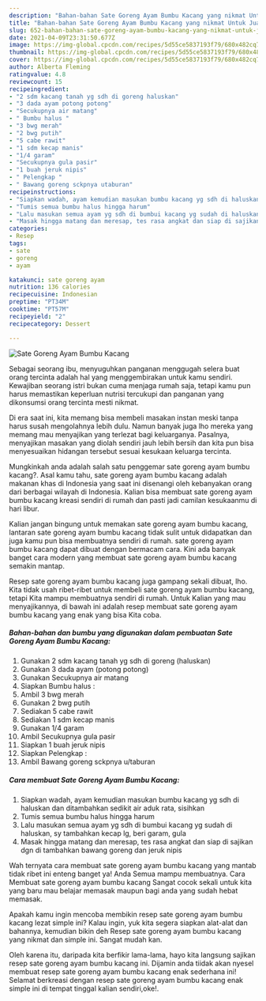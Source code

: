 ```yaml
---
description: "Bahan-bahan Sate Goreng Ayam Bumbu Kacang yang nikmat Untuk Jualan"
title: "Bahan-bahan Sate Goreng Ayam Bumbu Kacang yang nikmat Untuk Jualan"
slug: 652-bahan-bahan-sate-goreng-ayam-bumbu-kacang-yang-nikmat-untuk-jualan
date: 2021-04-09T23:31:50.677Z
image: https://img-global.cpcdn.com/recipes/5d55ce5837193f79/680x482cq70/sate-goreng-ayam-bumbu-kacang-foto-resep-utama.jpg
thumbnail: https://img-global.cpcdn.com/recipes/5d55ce5837193f79/680x482cq70/sate-goreng-ayam-bumbu-kacang-foto-resep-utama.jpg
cover: https://img-global.cpcdn.com/recipes/5d55ce5837193f79/680x482cq70/sate-goreng-ayam-bumbu-kacang-foto-resep-utama.jpg
author: Alberta Fleming
ratingvalue: 4.8
reviewcount: 15
recipeingredient:
- "2 sdm kacang tanah yg sdh di goreng haluskan"
- "3 dada ayam potong potong"
- "Secukupnya air matang"
- " Bumbu halus "
- "3 bwg merah"
- "2 bwg putih"
- "5 cabe rawit"
- "1 sdm kecap manis"
- "1/4 garam"
- "Secukupnya gula pasir"
- "1 buah jeruk nipis"
- " Pelengkap "
- " Bawang goreng sckpnya utaburan"
recipeinstructions:
- "Siapkan wadah, ayam kemudian masukan bumbu kacang yg sdh di haluskan dan ditambahkan sedikit air aduk rata, sisihkan"
- "Tumis semua bumbu halus hingga harum"
- "Lalu masukan semua ayam yg sdh di bumbui kacang yg sudah di haluskan, sy tambahkan kecap lg, beri garam, gula"
- "Masak hingga matang dan meresap, tes rasa angkat dan siap di sajikan dgn di tambahkan bawang goreng dan jeruk nipis"
categories:
- Resep
tags:
- sate
- goreng
- ayam

katakunci: sate goreng ayam 
nutrition: 136 calories
recipecuisine: Indonesian
preptime: "PT34M"
cooktime: "PT57M"
recipeyield: "2"
recipecategory: Dessert

---
```



![Sate Goreng Ayam Bumbu Kacang](https://img-global.cpcdn.com/recipes/5d55ce5837193f79/680x482cq70/sate-goreng-ayam-bumbu-kacang-foto-resep-utama.jpg)

Sebagai seorang ibu, menyuguhkan panganan menggugah selera buat orang tercinta adalah hal yang menggembirakan untuk kamu sendiri. Kewajiban seorang istri bukan cuma menjaga rumah saja, tetapi kamu pun harus memastikan keperluan nutrisi tercukupi dan panganan yang dikonsumsi orang tercinta mesti nikmat.

Di era  saat ini, kita memang bisa membeli masakan instan meski tanpa harus susah mengolahnya lebih dulu. Namun banyak juga lho mereka yang memang mau menyajikan yang terlezat bagi keluarganya. Pasalnya, menyajikan masakan yang diolah sendiri jauh lebih bersih dan kita pun bisa menyesuaikan hidangan tersebut sesuai kesukaan keluarga tercinta. 



Mungkinkah anda adalah salah satu penggemar sate goreng ayam bumbu kacang?. Asal kamu tahu, sate goreng ayam bumbu kacang adalah makanan khas di Indonesia yang saat ini disenangi oleh kebanyakan orang dari berbagai wilayah di Indonesia. Kalian bisa membuat sate goreng ayam bumbu kacang kreasi sendiri di rumah dan pasti jadi camilan kesukaanmu di hari libur.

Kalian jangan bingung untuk memakan sate goreng ayam bumbu kacang, lantaran sate goreng ayam bumbu kacang tidak sulit untuk didapatkan dan juga kamu pun bisa membuatnya sendiri di rumah. sate goreng ayam bumbu kacang dapat dibuat dengan bermacam cara. Kini ada banyak banget cara modern yang membuat sate goreng ayam bumbu kacang semakin mantap.

Resep sate goreng ayam bumbu kacang juga gampang sekali dibuat, lho. Kita tidak usah ribet-ribet untuk membeli sate goreng ayam bumbu kacang, tetapi Kita mampu membuatnya sendiri di rumah. Untuk Kalian yang mau menyajikannya, di bawah ini adalah resep membuat sate goreng ayam bumbu kacang yang enak yang bisa Kita coba.

<!--inarticleads1-->

##### Bahan-bahan dan bumbu yang digunakan dalam pembuatan Sate Goreng Ayam Bumbu Kacang:

1. Gunakan 2 sdm kacang tanah yg sdh di goreng (haluskan)
1. Gunakan 3 dada ayam (potong potong)
1. Gunakan Secukupnya air matang
1. Siapkan  Bumbu halus :
1. Ambil 3 bwg merah
1. Gunakan 2 bwg putih
1. Sediakan 5 cabe rawit
1. Sediakan 1 sdm kecap manis
1. Gunakan 1/4 garam
1. Ambil Secukupnya gula pasir
1. Siapkan 1 buah jeruk nipis
1. Siapkan  Pelengkap :
1. Ambil  Bawang goreng sckpnya u/taburan




<!--inarticleads2-->

##### Cara membuat Sate Goreng Ayam Bumbu Kacang:

1. Siapkan wadah, ayam kemudian masukan bumbu kacang yg sdh di haluskan dan ditambahkan sedikit air aduk rata, sisihkan
1. Tumis semua bumbu halus hingga harum
1. Lalu masukan semua ayam yg sdh di bumbui kacang yg sudah di haluskan, sy tambahkan kecap lg, beri garam, gula
1. Masak hingga matang dan meresap, tes rasa angkat dan siap di sajikan dgn di tambahkan bawang goreng dan jeruk nipis




Wah ternyata cara membuat sate goreng ayam bumbu kacang yang mantab tidak ribet ini enteng banget ya! Anda Semua mampu membuatnya. Cara Membuat sate goreng ayam bumbu kacang Sangat cocok sekali untuk kita yang baru mau belajar memasak maupun bagi anda yang sudah hebat memasak.

Apakah kamu ingin mencoba membikin resep sate goreng ayam bumbu kacang lezat simple ini? Kalau ingin, yuk kita segera siapkan alat-alat dan bahannya, kemudian bikin deh Resep sate goreng ayam bumbu kacang yang nikmat dan simple ini. Sangat mudah kan. 

Oleh karena itu, daripada kita berfikir lama-lama, hayo kita langsung sajikan resep sate goreng ayam bumbu kacang ini. Dijamin anda tiidak akan nyesel membuat resep sate goreng ayam bumbu kacang enak sederhana ini! Selamat berkreasi dengan resep sate goreng ayam bumbu kacang enak simple ini di tempat tinggal kalian sendiri,oke!.

